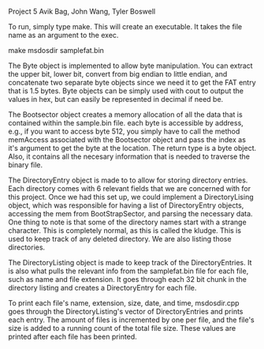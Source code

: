 Project 5
Avik Bag, John Wang, Tyler Boswell

To run, simply type make. This will create an executable. It takes the file name as an argument to the exec.

make
msdosdir samplefat.bin


The Byte object is implemented to allow byte manipulation. You can extract the upper bit, lower bit, convert from big endian to little endian, and concatenate two separate byte objects since we need it to get the FAT entry that is 1.5 bytes. Byte objects can be simply used with cout to output the values in hex, but can easily be represented in decimal if need be. 

The Bootsector object creates a memory allocation of all the data that is contained within the sample.bin file. each byte is accessible by address, e.g., if you want to access byte 512, you simply have to call the method memAccess associated with the Bootsector object and pass the index as it's argument to get the byte at the location. The return type is a byte object. Also, it contains all the necesary information that is needed to traverse the binary file. 

The DirectoryEntry object is made to to allow for storing directory entries. Each directory comes with 6 relevant fields that we are concerned with for this project. Once we had this set up, we could implement a DirectoryLising object, which was responsible for having a list of DirectoryEntry objects, accessing the mem from BootStrapSector, and parsing the necessary data. One thing to note is that some of the directory names start with a strange character. This is completely normal, as this is called the kludge. This is used to keep track of any deleted directory. We are also listing those directories. 

The DirectoryListing object is made to keep track of the DirectoryEntries. It is also what pulls the relevant info from the samplefat.bin file for each file, such as name and file extension. It goes through each 32 bit chunk in the directory listing and creates a DirectoryEntry for each file. 

To print each file's name, extension, size, date, and time, msdosdir.cpp goes through the DirectoryListing's vector of DirectoryEntries and prints each entry. The amount of files is incremented by one per file, and the file's size is added to a running count of the total file size. These values are printed after each file has been printed.